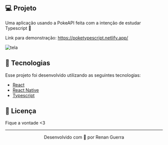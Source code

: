 ## 💻 Projeto

Uma aplicação usando a PokeAPI feita com a intenção de estudar Typescript 💜 

Link para demonstração: https://poketypescript.netlify.app/

![tela](https://user-images.githubusercontent.com/53278938/98060037-63b07a80-1e27-11eb-9765-98214ad8c229.png)

## 🚀 Tecnologias

Esse projeto foi desenvolvido utilizando as seguintes tecnologias:

- [React](https://reactjs.org/)
- [React Native](https://reactnative.dev)
- [Typescript](https://www.typescriptlang.org/)

## 📝 Licença

Fique a vontade <3

---

<p align="center">Desenvolvido com 💜 por Renan Guerra</p>
